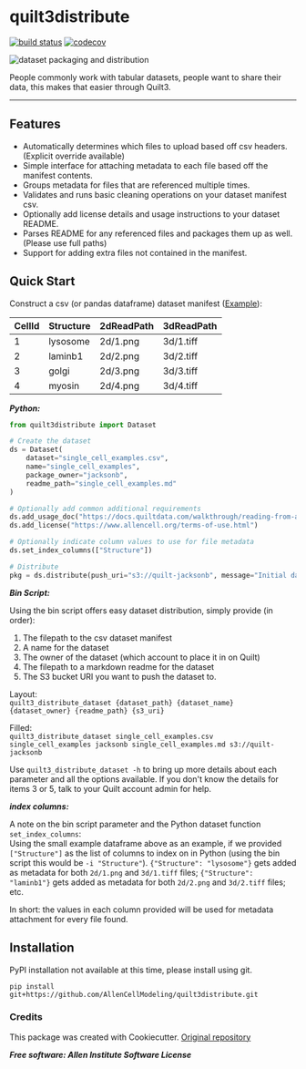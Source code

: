 # quilt3distribute

[![build status](https://travis-ci.com/AllenCellModeling/quilt3distribute.svg?branch=master)](https://travis-ci.com/AllenCellModeling/quilt3distribute)
[![codecov](https://codecov.io/gh/AllenCellModeling/quilt3distribute/branch/master/graph/badge.svg)](https://codecov.io/gh/AllenCellModeling/quilt3distribute)


![dataset packaging and distribution](http://www.allencell.org/uploads/8/1/9/9/81996008/published/automatingaccess-button-3_2.png?1549322257)

People commonly work with tabular datasets, people want to share their data, this makes that easier through Quilt3.

---

## Features
* Automatically determines which files to upload based off csv headers. (Explicit override available)
* Simple interface for attaching metadata to each file based off the manifest contents.
* Groups metadata for files that are referenced multiple times.
* Validates and runs basic cleaning operations on your dataset manifest csv.
* Optionally add license details and usage instructions to your dataset README.
* Parses README for any referenced files and packages them up as well. (Please use full paths)
* Support for adding extra files not contained in the manifest.

## Quick Start
Construct a csv (or pandas dataframe) dataset manifest ([Example](quilt3distribute/tests/data/example.csv)):

| CellId | Structure | 2dReadPath | 3dReadPath |
|--------|-----------|------------|------------|
| 1      | lysosome  | 2d/1.png   | 3d/1.tiff  |
| 2      | laminb1   | 2d/2.png   | 3d/2.tiff  |
| 3      | golgi     | 2d/3.png   | 3d/3.tiff  |
| 4      | myosin    | 2d/4.png   | 3d/4.tiff  |

***Python:***
```python
from quilt3distribute import Dataset

# Create the dataset
ds = Dataset(
    dataset="single_cell_examples.csv",
    name="single_cell_examples",
    package_owner="jacksonb",
    readme_path="single_cell_examples.md"
)

# Optionally add common additional requirements
ds.add_usage_doc("https://docs.quiltdata.com/walkthrough/reading-from-a-package")
ds.add_license("https://www.allencell.org/terms-of-use.html")

# Optionally indicate column values to use for file metadata
ds.set_index_columns(["Structure"])

# Distribute
pkg = ds.distribute(push_uri="s3://quilt-jacksonb", message="Initial dataset example")
```

***Bin Script:***

Using the bin script offers easy dataset distribution, simply provide (in order):

1. The filepath to the csv dataset manifest
2. A name for the dataset
3. The owner of the dataset (which account to place it in on Quilt)
4. The filepath to a markdown readme for the dataset
5. The S3 bucket URI you want to push the dataset to.

Layout:<br>
`quilt3_distribute_dataset {dataset_path} {dataset_name} {dataset_owner} {readme_path} {s3_uri}`

Filled:<br>
`quilt3_distribute_dataset single_cell_examples.csv single_cell_examples jacksonb single_cell_examples.md s3://quilt-jacksonb`

Use `quilt3_distribute_dataset -h` to bring up more details about each parameter and all the options available.
If you don't know the details for items 3 or 5, talk to your Quilt account admin for help.

***index columns:***

A note on the bin script parameter and the Python dataset function `set_index_columns`:<br>
Using the small example dataframe above as an example, if we provided `["Structure"]` as the list of columns to index
on in Python (using the bin script this would be `-i "Structure"`). `{"Structure": "lysosome"}` gets added as metadata
for both `2d/1.png` and `3d/1.tiff` files; `{"Structure": "laminb1"}` gets added as metadata for both `2d/2.png` and
`3d/2.tiff` files; etc.

In short: the values in each column provided will be used for metadata attachment for every file found.

## Installation
PyPI installation not available at this time, please install using git.

`pip install git+https://github.com/AllenCellModeling/quilt3distribute.git`


### Credits

This package was created with Cookiecutter. [Original repository](https://github.com/audreyr/cookiecutter)


***Free software: Allen Institute Software License***
